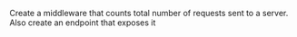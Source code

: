 Create a middleware that counts total number of requests sent to a server. Also create an endpoint that exposes it
